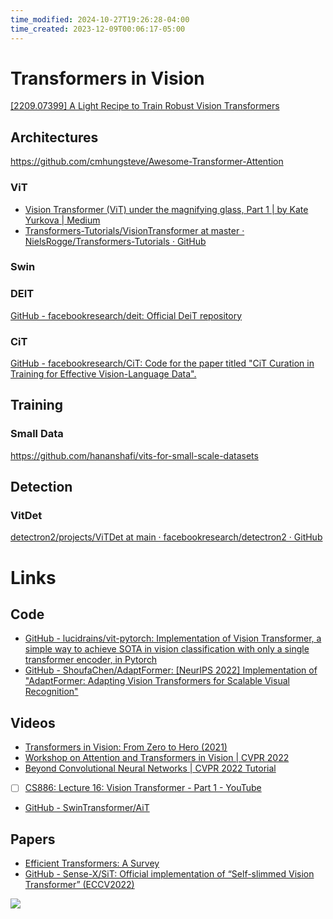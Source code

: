 ```yaml
---
time_modified: 2024-10-27T19:26:28-04:00
time_created: 2023-12-09T00:06:17-05:00
---
```


# Transformers in Vision

[[2209.07399] A Light Recipe to Train Robust Vision Transformers](https://arxiv.org/abs/2209.07399)

## Architectures

https://github.com/cmhungsteve/Awesome-Transformer-Attention

### ViT


- [Vision Transformer (ViT) under the magnifying glass, Part 1 | by Kate Yurkova | Medium](https://yurkovak.medium.com/vision-transformer-vit-under-the-magnifying-glass-part-1-70be8d6661a7)
- [Transformers-Tutorials/VisionTransformer at master · NielsRogge/Transformers-Tutorials · GitHub](https://github.com/NielsRogge/Transformers-Tutorials/tree/master/VisionTransformer)


### Swin


### DEIT

[GitHub - facebookresearch/deit: Official DeiT repository](https://github.com/facebookresearch/deit)


### CiT

[GitHub - facebookresearch/CiT: Code for the paper titled "CiT Curation in Training for Effective Vision-Language Data".](https://github.com/facebookresearch/CiT/tree/main)

## Training

### Small Data

https://github.com/hananshafi/vits-for-small-scale-datasets


## Detection

### VitDet
[detectron2/projects/ViTDet at main · facebookresearch/detectron2 · GitHub](https://github.com/facebookresearch/detectron2/tree/main/projects/ViTDet#lvis)

# Links

## Code
- [GitHub - lucidrains/vit-pytorch: Implementation of Vision Transformer, a simple way to achieve SOTA in vision classification with only a single transformer encoder, in Pytorch](https://github.com/lucidrains/vit-pytorch)
- [GitHub - ShoufaChen/AdaptFormer: [NeurIPS 2022] Implementation of "AdaptFormer: Adapting Vision Transformers for Scalable Visual Recognition"](https://github.com/ShoufaChen/AdaptFormer)

## Videos
- [Transformers in Vision: From Zero to Hero (2021)](https://www.youtube.com/watch?v=J-utjBdLCTo)
- [Workshop on Attention and Transformers in Vision | CVPR 2022](https://www.youtube.com/playlist?list=PLki3HkfgNEsKa0vP-mZCfWccEFyrT93y_)
- [Beyond Convolutional Neural Networks | CVPR 2022 Tutorial](https://www.youtube.com/watch?v=QdGWCUOO6xw)

- [ ] [CS886: Lecture 16: Vision Transformer - Part 1 - YouTube](https://www.youtube.com/watch?v=YklCcqu0Xm0)

- [GitHub - SwinTransformer/AiT](https://github.com/SwinTransformer/AiT)

## Papers

- [Efficient Transformers: A Survey](https://arxiv.org/abs/2009.06732)
- [GitHub - Sense-X/SiT: Official implementation of “Self-slimmed Vision Transformer” (ECCV2022)](https://github.com/Sense-X/SiT)




![](https://x.com/james_y_zou/status/1846944485206643030)